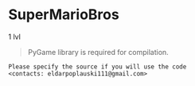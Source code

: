 # SuperMarioBros
1 lvl

> PyGame library is required for compilation.

```
Please specify the source if you will use the code  
<contacts: eldarpoplauski111@gmail.com>
```
